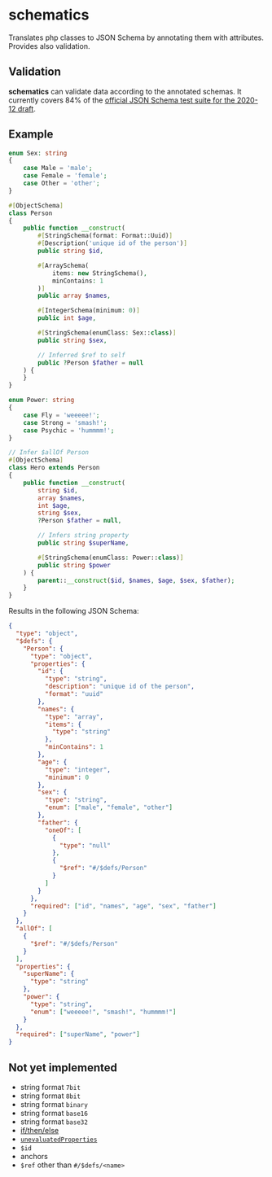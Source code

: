 # schematics

Translates php classes to JSON Schema by annotating them with attributes. Provides also validation.

## Validation

**schematics** can validate data according to the annotated schemas. It currently covers 84% of the [official JSON Schema test suite for the 2020-12 draft](https://github.com/json-schema-org/JSON-Schema-Test-Suite).

## Example

```php
enum Sex: string
{
    case Male = 'male';
    case Female = 'female';
    case Other = 'other';
}

#[ObjectSchema]
class Person
{
    public function __construct(
        #[StringSchema(format: Format::Uuid)]
        #[Description('unique id of the person')]
        public string $id,

        #[ArraySchema(
            items: new StringSchema(),
            minContains: 1
        )]
        public array $names,

        #[IntegerSchema(minimum: 0)]
        public int $age,

        #[StringSchema(enumClass: Sex::class)]
        public string $sex,

        // Inferred $ref to self
        public ?Person $father = null
    ) {
	}
}

enum Power: string
{
    case Fly = 'weeeee!';
    case Strong = 'smash!';
    case Psychic = 'hummmm!';
}

// Infer $allOf Person
#[ObjectSchema]
class Hero extends Person
{
    public function __construct(
        string $id,
        array $names,
        int $age,
        string $sex,
        ?Person $father = null,

        // Infers string property
        public string $superName,

        #[StringSchema(enumClass: Power::class)]
        public string $power
    ) {
        parent::__construct($id, $names, $age, $sex, $father);
    }
}
```

Results in the following JSON Schema:

```json
{
  "type": "object",
  "$defs": {
    "Person": {
      "type": "object",
      "properties": {
        "id": {
          "type": "string",
          "description": "unique id of the person",
          "format": "uuid"
        },
        "names": {
          "type": "array",
          "items": {
            "type": "string"
          },
          "minContains": 1
        },
        "age": {
          "type": "integer",
          "minimum": 0
        },
        "sex": {
          "type": "string",
          "enum": ["male", "female", "other"]
        },
        "father": {
          "oneOf": [
            {
              "type": "null"
            },
            {
              "$ref": "#/$defs/Person"
            }
          ]
        }
      },
      "required": ["id", "names", "age", "sex", "father"]
    }
  },
  "allOf": [
    {
      "$ref": "#/$defs/Person"
    }
  ],
  "properties": {
    "superName": {
      "type": "string"
    },
    "power": {
      "type": "string",
      "enum": ["weeeee!", "smash!", "hummmm!"]
    }
  },
  "required": ["superName", "power"]
}
```

## Not yet implemented

- string format `7bit`
- string format `8bit`
- string format `binary`
- string format `base16`
- string format `base32`
- [if/then/else](https://json-schema.org/understanding-json-schema/reference/conditionals.html#if-then-else)
- [`unevaluatedProperties`](https://json-schema.org/understanding-json-schema/reference/object.html#unevaluated-properties)
- `$id`
- anchors
- `$ref` other than `#/$defs/<name>`
